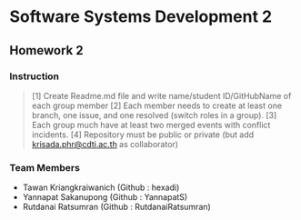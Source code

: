 # Software Systems Development 2
## Homework 2

### Instruction
> [1] Create Readme.md file and write name/student ID/GitHubName of each group member
> [2] Each member needs to create at least one branch, one issue, and one resolved (switch roles in a group).
> [3] Each group much have at least two merged events with conflict incidents.
> [4] Repository must be public or private (but add krisada.phr@cdti.ac.th as collaborator)
### Team Members
- Tawan Kriangkraiwanich (Github : hexadi)
- Yannapat Sakanupong (Github : YannapatS)
- Rutdanai Ratsumran (Github : RutdanaiRatsumran)
 